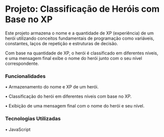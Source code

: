 # Projeto: Classificação de Heróis com Base no XP
Este projeto armazena o nome e a quantidade de XP (experiência) de um herói utilizando conceitos fundamentais de programação como variáveis, constantes, laços de repetição e estruturas de decisão.

Com base na quantidade de XP, o herói é classificado em diferentes níveis, e uma mensagem final exibe o nome do herói junto com o seu nível correspondente.

### Funcionalidades
<p>• Armazenamento do nome e XP de um herói.</p>
<p>• Classificação do herói em diferentes níveis com base no XP.</p>
<p>• Exibição de uma mensagem final com o nome do herói e seu nível.</p>

### Tecnologias Utilizadas
• JavaScript
